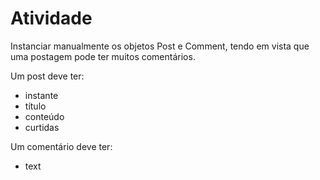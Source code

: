 # Atividade 

Instanciar manualmente os objetos Post e Comment, tendo em vista que uma postagem pode ter muitos comentários.


Um post deve ter:
* instante
* título
* conteúdo
* curtidas

Um comentário deve ter:
* text